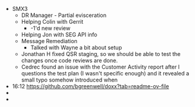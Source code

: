 - SMX3
	- DR Manager - Partial evisceration
	- Helping Colin with Gerrit
		- -1'd new review
	- Helping Jon with SEG API info
	- Message Remediation
		- Talked with Wayne a bit about setup
	- Jonathan H fixed QSR staging, so we should be able to test the changes once code reviews are done.
	- Cedrec found an issue with the Customer Activity report after I questions the test plan (I wasn't specific enough) and it revealed a small typo somehow introduced when
- 16:12 https://github.com/bgreenwell/doxx?tab=readme-ov-file
-
-
